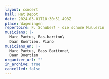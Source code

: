 ```yaml
---
layout: concert
hall: Het Depot
date: 2024-03-01T18:30:51.493Z
place: Wageningen
repertoire: F. Schubert - die schöne Müllerin
musicians: |-
  Marc Pantus, Bas-bariton\
  Daan Boertien, Piano
musicians_en: |-
  Marc Pantus, Bass Baritone\
  Daan Boertien
organizer_url: ""
in_archive: true
cancelled: false
---
```

